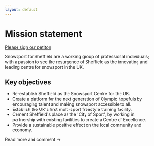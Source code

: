 ```yaml
---
layout: default
---
```


# Mission statement

[Please sign our petiton](http://www.ipetitions.com/petition/snow-sport-for-sheffield)

Snowsport for Sheffield are a working group of professional individuals; with a passion to see the resurgence of Sheffield as the innovating and leading centre for snowsport in the UK.

## Key objectives

* Re-establish Sheffield as the Snowsport Centre for the UK.
* Create a platform for the next generation of Olympic hopefuls by encouraging talent and making snowsport accessible to all.
* Establish the UK's first multi-sport freestyle training facility.
* Cement Sheffield's place as the 'City of Sport', by working in partnership with existing facilities to create a Centre of Excellence.
* Provide a sustainable positive effect on the local community and economy.

Read more and comment →
